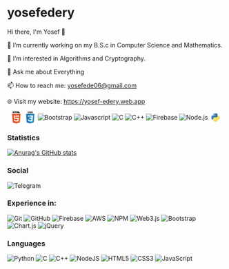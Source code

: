 # yosefedery

Hi there, I'm Yosef 👋

🔭 I’m currently working on my B.S.c in Computer Science and Mathematics.

👀 I’m interested in Algorithms and Cryptography.

💬 Ask me about Everything

📫 How to reach me: yosefede06@gmail.com

🌐 Visit my website: https://yosef-edery.web.app

<p align='center'>
<!--     Technology --> 
</p>
<p align='center'>
    <img align="center" alt="HTML" width="28px" src="https://raw.githubusercontent.com/github/explore/80688e429a7d4ef2fca1e82350fe8e3517d3494d/topics/html/html.png" />
    <img align="center" alt="CSS" width="28px" src="https://raw.githubusercontent.com/github/explore/80688e429a7d4ef2fca1e82350fe8e3517d3494d/topics/css/css.png" />
                                    <img align="center" alt="Bootstrap" width="28px" src="https://upload.wikimedia.org/wikipedia/commons/b/b2/Bootstrap_logo.svg"/>
    <img align="center" alt="Javascript" width="28px" src="https://raw.githubusercontent.com/jmnote/z-icons/master/svg/javascript.svg" />
    <img align="center" alt="C" width="28px" src="https://raw.githubusercontent.com/jmnote/z-icons/master/svg/c.svg" />
    <img align="center" alt="C++" width="28px" src="https://raw.githubusercontent.com/jmnote/z-icons/master/svg/cpp.svg"/>
        <img align="center" alt="Firebase" width="28px" src="https://www.vectorlogo.zone/logos/firebase/firebase-icon.svg"/>
                <img align="center" alt="Node.js" width="28px" src="https://upload.wikimedia.org/wikipedia/commons/d/d9/Node.js_logo.svg"/>
                                                                <img align="center" alt="Python" width="28px" src="https://raw.githubusercontent.com/github/explore/80688e429a7d4ef2fca1e82350fe8e3517d3494d/topics/python/python.png"/>

### Statistics
[![Anurag's GitHub stats](https://github-readme-stats.vercel.app/api?username=yosefede06&theme=dark)](https://github.com/anuraghazra/github-readme-stats)  
<!-- ![Top Langs](https://github-readme-stats.vercel.app/api/top-langs/?username=yosefede06&theme=dark&show_icons=true&langs_count=10&card_width=450) --!>


<!-- #### Education
- I've graduated from the Introduction to Node.js course on EDX.
- I've previously taken courses in basic C# as well as visual effects.
- I also have over 2 years of experience in Unity3D, including over a year of experience in C#. -->

### Social
![Telegram](https://img.shields.io/badge/Joogamer-2CA5E0?style=for-the-badge&logo=telegram&logoColor=white)

### Experience in:

![Git](https://img.shields.io/badge/git-%23F05033.svg?style=for-the-badge&logo=git&logoColor=white)
![GitHub](https://img.shields.io/badge/github-%23121011.svg?style=for-the-badge&logo=github&logoColor=white)
![Firebase](https://img.shields.io/badge/firebase-%23039BE5.svg?style=for-the-badge&logo=firebase)
![AWS](https://img.shields.io/badge/AWS-%23FF9900.svg?style=for-the-badge&logo=amazon-aws&logoColor=white)
![NPM](https://img.shields.io/badge/NPM-%23000000.svg?style=for-the-badge&logo=npm&logoColor=white)
![Web3.js](https://img.shields.io/badge/web3.js-F16822?style=for-the-badge&logo=web3.js&logoColor=white)
![Bootstrap](https://img.shields.io/badge/bootstrap-%23563D7C.svg?style=for-the-badge&logo=bootstrap&logoColor=white)
![Chart.js](https://img.shields.io/badge/chart.js-F5788D.svg?style=for-the-badge&logo=chart.js&logoColor=white)
![jQuery](https://img.shields.io/badge/jquery-%230769AD.svg?style=for-the-badge&logo=jquery&logoColor=white)


### Languages
![Python](https://img.shields.io/badge/python-3670A0?style=for-the-badge&logo=python&logoColor=ffdd54)
![C](https://img.shields.io/badge/c-%2300599C.svg?style=for-the-badge&logo=c&logoColor=white)
![C++](https://img.shields.io/badge/c++-%2300599C.svg?style=for-the-badge&logo=c%2B%2B&logoColor=white)
![NodeJS](https://img.shields.io/badge/node.js-6DA55F?style=for-the-badge&logo=node.js&logoColor=white)
![HTML5](https://img.shields.io/badge/html5-%23E34F26.svg?style=for-the-badge&logo=html5&logoColor=white)
![CSS3](https://img.shields.io/badge/css3-%231572B6.svg?style=for-the-badge&logo=css3&logoColor=white)
![JavaScript](https://img.shields.io/badge/javascript-%23323330.svg?style=for-the-badge&logo=javascript&logoColor=%23F7DF1E)




<!-- ### Qualifications

![edX](https://img.shields.io/badge/edX-%2302262B.svg?style=for-the-badge&logo=edX&logoColor=white)
![Udemy](https://img.shields.io/badge/Udemy-A435F0?style=for-the-badge&logo=Udemy&logoColor=white) --!>
